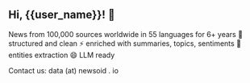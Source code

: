 ## Hi, {{user_name}}! 👋

News from 100,000 sources worldwide in 55 languages for 6+ years
🧠 structured and clean
⚡️ enriched with summaries, topics, sentiments
🔭 entities extraction
😄 LLM ready

Contact us: data (at) newsoid . io
